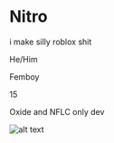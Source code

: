 # Nitro
i make silly roblox shit

<p>He/Him</p>
<p>Femboy</p>
<p>15</p>

Oxide and NFLC only dev

![alt text](https://i.imgur.com/E1b5jex.png)
